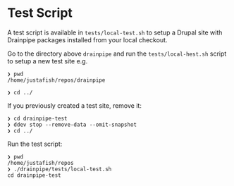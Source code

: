 # Test Script

A test script is available in `tests/local-test.sh` to setup a Drupal site
with Drainpipe packages installed from your local checkout.

Go to the directory above `drainpipe` and run the `tests/local-hest.sh` script
to setup a new test site e.g.
```
❯ pwd
/home/justafish/repos/drainpipe

❯ cd ../
```

If you previously created a test site, remove it:
```
❯ cd drainpipe-test
❯ ddev stop --remove-data --omit-snapshot
❯ cd ../
```

Run the test script:
```
❯ pwd
/home/justafish/repos
❯ ./drainpipe/tests/local-test.sh
cd drainpipe-test
```
